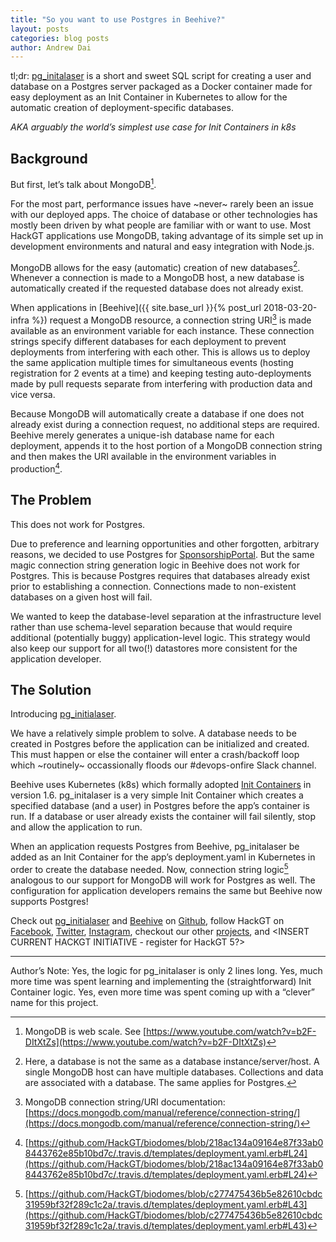 ```yaml
---
title: "So you want to use Postgres in Beehive?"
layout: posts
categories: blog posts
author: Andrew Dai
---
```


tl;dr: [pg_initalaser](https://github.com/HackGT/pg_initialaser) is a short and sweet SQL script for creating a user and database on a Postgres server packaged as a Docker container made for easy deployment as an Init Container in Kubernetes to allow for the automatic creation of deployment-specific databases.

_AKA arguably the world’s simplest use case for Init Containers in k8s_

## Background

But first, let’s talk about MongoDB[^1].

[^1]: MongoDB is web scale. See [https://www.youtube.com/watch?v=b2F-DItXtZs](https://www.youtube.com/watch?v=b2F-DItXtZs)

For the most part, performance issues have ~never~ rarely been an issue with our deployed apps. The choice of database or other technologies has mostly been driven by what people are familiar with or want to use. Most HackGT applications use MongoDB, taking advantage of its simple set up in development environments and natural and easy integration with Node.js.

MongoDB allows for the easy (automatic) creation of new databases[^2]. Whenever a connection is made to a MongoDB host, a new database is automatically created if the requested database does not already exist.

[^2]: Here, a database is not the same as a database instance/server/host. A single MongoDB host can have multiple databases. Collections and data are associated with a database. The same applies for Postgres.

When applications in [Beehive]({{ site.base_url }}{% post_url 2018-03-20-infra %}) request a MongoDB resource, a connection string URI[^3] is made available as an environment variable for each instance. These connection strings specify different databases for each deployment to prevent deployments from interfering with each other. This is allows us to deploy the same application multiple times for simultaneous events (hosting registration for 2 events at a time) and keeping testing auto-deployments made by pull requests separate from interfering with production data and vice versa.

[^3]: MongoDB connection string/URI documentation: [https://docs.mongodb.com/manual/reference/connection-string/](https://docs.mongodb.com/manual/reference/connection-string/)

Because MongoDB will automatically create a database if one does not already exist during a connection request, no additional steps are required. Beehive merely generates a unique-ish database name for each deployment, appends it to the host portion of a MongoDB connection string and then makes the URI available in the environment variables in production[^4].

[^4]: [https://github.com/HackGT/biodomes/blob/218ac134a09164e87f33ab08443762e85b10bd7c/.travis.d/templates/deployment.yaml.erb#L24](https://github.com/HackGT/biodomes/blob/218ac134a09164e87f33ab08443762e85b10bd7c/.travis.d/templates/deployment.yaml.erb#L24)

## The Problem

This does not work for Postgres.

Due to preference and learning opportunities and other forgotten, arbitrary reasons, we decided to use Postgres for [SponsorshipPortal](https://github.com/HackGT/SponsorshipPortal). But the same magic connection string generation logic in Beehive does not work for Postgres. This is because Postgres requires that databases already exist prior to establishing a connection. Connections made to non-existent databases on a given host will fail.

We wanted to keep the database-level separation at the infrastructure level rather than use schema-level separation because that would require additional (potentially buggy) application-level logic. This strategy would also keep our support for all two(!) datastores more consistent for the application developer.

## The Solution

Introducing [pg_initialaser](https://github.com/HackGT/pg_initialaser).

We have a relatively simple problem to solve. A database needs to be created in Postgres before the application can be initialized and created. This must happen or else the container will enter a crash/backoff loop which ~routinely~ occassionally floods our #devops-onfire Slack channel.

Beehive uses Kubernetes (k8s) which formally adopted [Init Containers](https://kubernetes.io/docs/concepts/workloads/pods/init-containers/) in version 1.6. pg_initalaser is a very simple Init Container which creates a specified database (and a user) in Postgres before the app’s container is run. If a database or user already exists the container will fail silently, stop and allow the application to run.

When an application requests Postgres from Beehive, pg_initalaser be added as an Init Container for the app’s deployment.yaml in Kubernetes in order to create the database needed. Now, connection string logic[^5] analogous to our support for MongoDB will work for Postgres as well. The configuration for application developers remains the same but Beehive now supports Postgres!

[^5]: [https://github.com/HackGT/biodomes/blob/c277475436b5e82610cbdc31959bf32f289c1c2a/.travis.d/templates/deployment.yaml.erb#L43](https://github.com/HackGT/biodomes/blob/c277475436b5e82610cbdc31959bf32f289c1c2a/.travis.d/templates/deployment.yaml.erb#L43)

Check out [pg_initialaser](https://github.com/HackGT/pg_initialaser) and [Beehive](https://github.com/HackGT/biodomes) on [Github](https://github.com/HackGT), follow HackGT on [Facebook](https://facebook.com/HackGT), [Twitter](https://twitter.com/TheHackGT), [Instagram](https://instagram.com/thehackgt), checkout our other [projects](https://hack.gt/code/), and <INSERT CURRENT HACKGT INITIATIVE - register for HackGT 5?>

---

Author’s Note: Yes, the logic for pg_initalaser is only 2 lines long. Yes, much more time was spent learning and implementing the (straightforward) Init Container logic. Yes, even more time was spent coming up with a “clever” name for this project.
